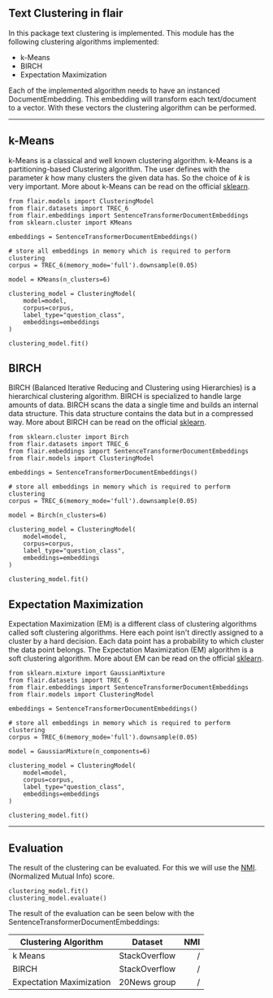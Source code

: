 Text Clustering in flair
----------

In this package text clustering is implemented. This module has the following
clustering algorithms implemented:
- k-Means
- BIRCH
- Expectation Maximization

Each of the implemented algorithm needs to have an instanced DocumentEmbedding. This embedding will 
transform each text/document to a vector. With these vectors the clustering algorithm can be performed.

---------------------------

k-Means
------
k-Means is a classical and well known clustering algorithm. k-Means is a partitioning-based Clustering algorithm. 
The user defines with the parameter *k* how many clusters the given data has. 
So the choice of *k* is very important. 
More about k-Means can be read on the official [sklearn](https://scikit-learn.org/stable/modules/generated/sklearn.cluster.KMeans.html).


```
from flair.models import ClusteringModel
from flair.datasets import TREC_6
from flair.embeddings import SentenceTransformerDocumentEmbeddings
from sklearn.cluster import KMeans

embeddings = SentenceTransformerDocumentEmbeddings()

# store all embeddings in memory which is required to perform clustering
corpus = TREC_6(memory_mode='full').downsample(0.05)

model = KMeans(n_clusters=6)

clustering_model = ClusteringModel(
    model=model,
    corpus=corpus,
    label_type="question_class",
    embeddings=embeddings
)

clustering_model.fit()
```

BIRCH
---------
BIRCH (Balanced Iterative Reducing and Clustering using Hierarchies) is a hierarchical clustering algorithm. 
BIRCH is specialized to handle large amounts of data. BIRCH scans the data a single time and builds an internal data 
structure. This data structure contains the data but in a compressed way.
More about BIRCH can be read on the official [sklearn](https://scikit-learn.org/stable/modules/generated/sklearn.cluster.Birch.html).



    from sklearn.cluster import Birch
    from flair.datasets import TREC_6
    from flair.embeddings import SentenceTransformerDocumentEmbeddings
    from flair.models import ClusteringModel

    embeddings = SentenceTransformerDocumentEmbeddings()
    
    # store all embeddings in memory which is required to perform clustering
    corpus = TREC_6(memory_mode='full').downsample(0.05)

    model = Birch(n_clusters=6)

    clustering_model = ClusteringModel(
        model=model,
        corpus=corpus,
        label_type="question_class",
        embeddings=embeddings
    )

    clustering_model.fit()



Expectation Maximization
--------------------------
Expectation Maximization (EM) is a different class of clustering algorithms called soft clustering algorithms. 
Here each point isn't directly assigned to a cluster by a hard decision. 
Each data point has a probability to which cluster the data point belongs. The Expectation Maximization (EM) 
algorithm is a soft clustering algorithm.
More about EM can be read on the official [sklearn](https://scikit-learn.org/stable/modules/generated/sklearn.mixture.GaussianMixture.html).



    from sklearn.mixture import GaussianMixture
    from flair.datasets import TREC_6
    from flair.embeddings import SentenceTransformerDocumentEmbeddings
    from flair.models import ClusteringModel
    
    embeddings = SentenceTransformerDocumentEmbeddings()

    # store all embeddings in memory which is required to perform clustering
    corpus = TREC_6(memory_mode='full').downsample(0.05)

    model = GaussianMixture(n_components=6)

    clustering_model = ClusteringModel(
        model=model,
        corpus=corpus,
        label_type="question_class",
        embeddings=embeddings
    )

    clustering_model.fit()


---------------------------

Evaluation
---------
The result of the clustering can be evaluated. For this we will use the
[NMI](https://scikit-learn.org/stable/modules/generated/sklearn.metrics.normalized_mutual_info_score.html).
(Normalized Mutual Info) score.

    clustering_model.fit()
    clustering_model.evaluate()


The result of the evaluation can be seen below with the SentenceTransformerDocumentEmbeddings:


| Clustering Algorithm     |    Dataset    | NMI |
|--------------------------|:-------------:|----:|
| k Means                  | StackOverflow |   / |
| BIRCH                    | StackOverflow |   / |
| Expectation Maximization | 20News group  |   / |
